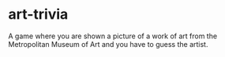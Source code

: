 # art-trivia
A game where you are shown a picture of a work of art from the Metropolitan Museum of Art and you have to guess the artist.

